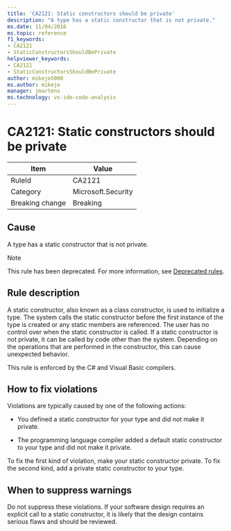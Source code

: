 ```yaml
---
title: 'CA2121: Static constructors should be private'
description: "A type has a static constructor that is not private."
ms.date: 11/04/2016
ms.topic: reference
f1_keywords:
- CA2121
- StaticConstructorsShouldBePrivate
helpviewer_keywords:
- CA2121
- StaticConstructorsShouldBePrivate
author: mikejo5000
ms.author: mikejo
manager: jmartens
ms.technology: vs-ide-code-analysis
---
```

# CA2121: Static constructors should be private


|Item|Value|
|-|-|
|RuleId|CA2121|
|Category|Microsoft.Security|
|Breaking change|Breaking|

## Cause
A type has a static constructor that is not private.

> [!NOTE]
> This rule has been deprecated. For more information, see [Deprecated rules](fxcop-unported-deprecated-rules.md).

## Rule description

A static constructor, also known as a class constructor, is used to initialize a type. The system calls the static constructor before the first instance of the type is created or any static members are referenced. The user has no control over when the static constructor is called. If a static constructor is not private, it can be called by code other than the system. Depending on the operations that are performed in the constructor, this can cause unexpected behavior.

This rule is enforced by the C# and Visual Basic compilers.

## How to fix violations

Violations are typically caused by one of the following actions:

- You defined a static constructor for your type and did not make it private.

- The programming language compiler added a default static constructor to your type and did not make it private.

To fix the first kind of violation, make your static constructor private. To fix the second kind, add a private static constructor to your type.

## When to suppress warnings

Do not suppress these violations. If your software design requires an explicit call to a static constructor, it is likely that the design contains serious flaws and should be reviewed.
